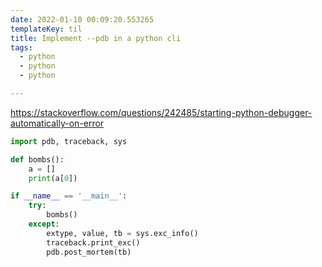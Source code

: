 ```yaml
---
date: 2022-01-10 00:09:20.553265
templateKey: til
title: Implement --pdb in a python cli
tags:
  - python
  - python
  - python

---
```


https://stackoverflow.com/questions/242485/starting-python-debugger-automatically-on-error

``` python
import pdb, traceback, sys

def bombs():
    a = []
    print(a[0])

if __name__ == '__main__':
    try:
        bombs()
    except:
        extype, value, tb = sys.exc_info()
        traceback.print_exc()
        pdb.post_mortem(tb)
```

